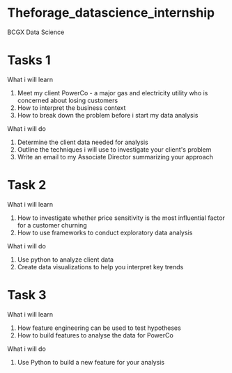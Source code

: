 # Theforage_datascience_internship
BCGX Data Science

# Tasks 1
What i will learn
1. Meet my client PowerCo - a major gas and electricity utility who is concerned about losing customers
2. How to interpret the business context
3. How to break down the problem before i start my data analysis

What i will do
1. Determine the client data needed for analysis
2. Outline the techniques i will use to investigate your client's problem
3. Write an email to my Associate Director summarizing your approach

# Task 2
What i will learn
1. How to investigate whether price sensitivity is the most influential factor for a customer churning
2. How to use frameworks to conduct exploratory data analysis

What i will do
1. Use python to analyze client data
2. Create data visualizations to help you interpret key trends

# Task 3
What i will learn
1. How feature engineering can be used to test hypotheses 
2. How to build features to analyse the data for PowerCo

What i will do
1. Use Python to build a new feature for your analysis